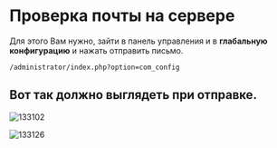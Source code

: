 # Проверка почты на сервере
Для этого Вам нужно, зайти в панель управления и в **глабальную конфигурацию** и нажать отправить письмо.

```/administrator/index.php?option=com_config```

## Вот так должно выглядеть при отправке.

![133102](https://user-images.githubusercontent.com/1074710/29251913-788102b6-8066-11e7-9a69-8184803fb7bc.png)

![133126](https://user-images.githubusercontent.com/1074710/29251914-7a2e3584-8066-11e7-9cf5-7d7cca1afdb9.png)

